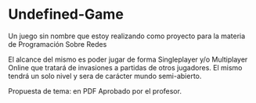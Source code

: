 # Undefined-Game
Un juego sin nombre que estoy realizando como proyecto para la materia de Programación Sobre Redes

El alcance del mismo es poder jugar de forma Singleplayer y/o Multiplayer Online que tratará de invasiones a partidas de otros jugadores.
El mismo tendrá un solo nivel y sera de carácter mundo semi-abierto.

Propuesta de tema: en PDF Aprobado por el profesor.
